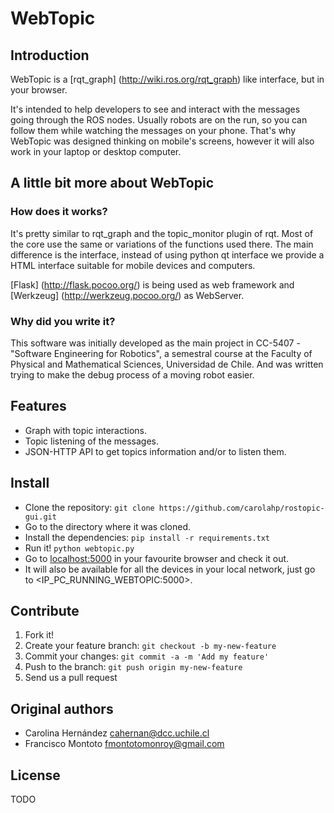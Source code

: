 # WebTopic
## Introduction
WebTopic is a [rqt_graph] (http://wiki.ros.org/rqt_graph) like interface, but in your browser.

It's intended to help developers to see and interact with the messages going through the ROS nodes. Usually robots are on the run, so you can follow them while watching the messages on your phone. That's why WebTopic was designed thinking on mobile's screens, however it will also work in your laptop or desktop computer.

## A little bit more about WebTopic
### How does it works?
It's pretty similar to rqt_graph and the topic_monitor plugin of rqt. Most of the core use the same or variations of the functions used there. The main difference is the interface, instead of using python qt interface we provide a HTML interface suitable for mobile devices and computers.

[Flask] (http://flask.pocoo.org/) is being used as web framework and [Werkzeug] (http://werkzeug.pocoo.org/) as WebServer. 

### Why did you write it?
This software was initially developed as the main project in CC-5407 - "Software Engineering for Robotics", a semestral course at the Faculty of Physical and Mathematical Sciences, Universidad de Chile. And was written trying to make the debug process of a moving robot easier.

## Features
* Graph with topic interactions.
* Topic listening of the messages.
* JSON-HTTP API to get topics information and/or to listen them.

## Install
- Clone the repository: `git clone https://github.com/carolahp/rostopic-gui.git`
- Go to the directory where it was cloned.
- Install the dependencies: `pip install -r requirements.txt`
- Run it! `python webtopic.py`
- Go to <localhost:5000> in your favourite browser and check it out.
- It will also be available for all the devices in your local network, just go to <IP_PC_RUNNING_WEBTOPIC:5000>. 

## Contribute
1. Fork it!
2. Create your feature branch: `git checkout -b my-new-feature`
3. Commit your changes: `git commit -a -m 'Add my feature'`
4. Push to the branch: `git push origin my-new-feature`
5. Send us a pull request

## Original authors
* Carolina Hernández <cahernan@dcc.uchile.cl>
* Francisco Montoto <fmontotomonroy@gmail.com>

## License
TODO
